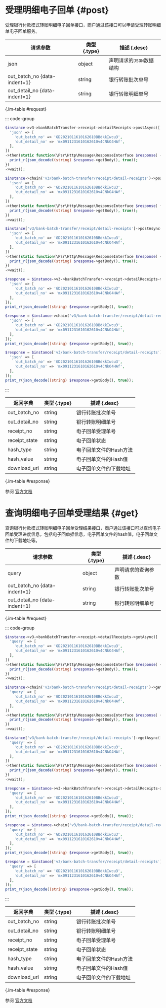 # 受理明细电子回单 {#post}

受理银行付款模式转账明细电子回单接口，商户通过该接口可以申请受理转账明细单电子回单服务。

| 请求参数 | 类型 {.type} | 描述 {.desc}
| --- | --- | ---
| json | object | 声明请求的`JSON`数据结构
| out_batch_no {data-indent=1} | string | 银行转账批次单号
| out_detail_no {data-indent=1} | string | 银行转账明细单号

{.im-table #request}

::: code-group

```php [异步纯链式]
$instance->v3->bankBatchTransfer->receipt->detailReceipts->postAsync([
  'json' => [
    'out_batch_no' => 'GD2021011610162610BBdkkIwcu3',
    'out_detail_no' => 'mx0911231610162610v4CNkO4HAf',
  ],
])
->then(static function(\Psr\Http\Message\ResponseInterface $response) {
  print_r(json_decode((string) $response->getBody(), true));
})
->wait();
```

```php [异步声明式]
$instance->chain('v3/bank-batch-transfer/receipt/detail-receipts')->postAsync([
  'json' => [
    'out_batch_no' => 'GD2021011610162610BBdkkIwcu3',
    'out_detail_no' => 'mx0911231610162610v4CNkO4HAf',
  ],
])
->then(static function(\Psr\Http\Message\ResponseInterface $response) {
  print_r(json_decode((string) $response->getBody(), true));
})
->wait();
```

```php [异步属性式]
$instance['v3/bank-batch-transfer/receipt/detail-receipts']->postAsync([
  'json' => [
    'out_batch_no' => 'GD2021011610162610BBdkkIwcu3',
    'out_detail_no' => 'mx0911231610162610v4CNkO4HAf',
  ],
])
->then(static function(\Psr\Http\Message\ResponseInterface $response) {
  print_r(json_decode((string) $response->getBody(), true));
})
->wait();
```

```php [同步纯链式]
$response = $instance->v3->bankBatchTransfer->receipt->detailReceipts->post([
  'json' => [
    'out_batch_no' => 'GD2021011610162610BBdkkIwcu3',
    'out_detail_no' => 'mx0911231610162610v4CNkO4HAf',
  ],
]);
print_r(json_decode((string) $response->getBody(), true));
```

```php [同步声明式]
$response = $instance->chain('v3/bank-batch-transfer/receipt/detail-receipts')->post([
  'json' => [
    'out_batch_no' => 'GD2021011610162610BBdkkIwcu3',
    'out_detail_no' => 'mx0911231610162610v4CNkO4HAf',
  ],
]);
print_r(json_decode((string) $response->getBody(), true));
```

```php [同步属性式]
$response = $instance['v3/bank-batch-transfer/receipt/detail-receipts']->post([
  'json' => [
    'out_batch_no' => 'GD2021011610162610BBdkkIwcu3',
    'out_detail_no' => 'mx0911231610162610v4CNkO4HAf',
  ],
]);
print_r(json_decode((string) $response->getBody(), true));
```

:::

| 返回字典 | 类型 {.type} | 描述 {.desc}
| --- | --- | ---
| out_batch_no | string | 银行转账批次单号
| out_detail_no | string | 银行转账明细单号
| receipt_no | string | 电子回单受理单号
| receipt_state | string | 电子回单状态
| hash_type | string | 电子回单文件的Hash方法
| hash_value | string | 电子回单文件的Hash值
| download_url | string | 电子回单文件的下载地址

{.im-table #response}

参阅 [官方文档](https://pay.weixin.qq.com/wiki/doc/apiv3_partner/Offline/apis/chapter4_2_8.shtml)

# 查询明细电子回单受理结果 {#get}

查询银行付款模式转账明细电子回单受理结果接口，商户通过该接口可以查询电子回单受理进度信息，包括电子回单据信息，电子回单文件的hash值，电子回单文件的下载地址等。

| 请求参数 | 类型 {.type} | 描述 {.desc}
| --- | --- | ---
| query | object | 声明请求的查询参数
| out_batch_no {data-indent=1} | string | 银行转账批次单号
| out_detail_no {data-indent=1} | string | 银行转账明细单号

{.im-table #request}

::: code-group

```php [异步纯链式]
$instance->v3->bankBatchTransfer->receipt->detailReceipts->getAsync([
  'query' => [
    'out_batch_no' => 'GD2021011610162610BBdkkIwcu3',
    'out_detail_no' => 'mx0911231610162610v4CNkO4HAf',
  ],
])
->then(static function(\Psr\Http\Message\ResponseInterface $response) {
  print_r(json_decode((string) $response->getBody(), true));
})
->wait();
```

```php [异步声明式]
$instance->chain('v3/bank-batch-transfer/receipt/detail-receipts')->getAsync([
  'query' => [
    'out_batch_no' => 'GD2021011610162610BBdkkIwcu3',
    'out_detail_no' => 'mx0911231610162610v4CNkO4HAf',
  ],
])
->then(static function(\Psr\Http\Message\ResponseInterface $response) {
  print_r(json_decode((string) $response->getBody(), true));
})
->wait();
```

```php [异步属性式]
$instance['v3/bank-batch-transfer/receipt/detail-receipts']->getAsync([
  'query' => [
    'out_batch_no' => 'GD2021011610162610BBdkkIwcu3',
    'out_detail_no' => 'mx0911231610162610v4CNkO4HAf',
  ],
])
->then(static function(\Psr\Http\Message\ResponseInterface $response) {
  print_r(json_decode((string) $response->getBody(), true));
})
->wait();
```

```php [同步纯链式]
$response = $instance->v3->bankBatchTransfer->receipt->detailReceipts->get([
  'query' => [
    'out_batch_no' => 'GD2021011610162610BBdkkIwcu3',
    'out_detail_no' => 'mx0911231610162610v4CNkO4HAf',
  ],
]);
print_r(json_decode((string) $response->getBody(), true));
```

```php [同步声明式]
$response = $instance->chain('v3/bank-batch-transfer/receipt/detail-receipts')->get([
  'query' => [
    'out_batch_no' => 'GD2021011610162610BBdkkIwcu3',
    'out_detail_no' => 'mx0911231610162610v4CNkO4HAf',
  ],
]);
print_r(json_decode((string) $response->getBody(), true));
```

```php [同步属性式]
$response = $instance['v3/bank-batch-transfer/receipt/detail-receipts']->get([
  'query' => [
    'out_batch_no' => 'GD2021011610162610BBdkkIwcu3',
    'out_detail_no' => 'mx0911231610162610v4CNkO4HAf',
  ],
]);
print_r(json_decode((string) $response->getBody(), true));
```

:::

| 返回字典 | 类型 {.type} | 描述 {.desc}
| --- | --- | ---
| out_batch_no | string | 银行转账批次单号
| out_detail_no | string | 银行转账明细单号
| receipt_no | string | 电子回单受理单号
| receipt_state | string | 电子回单状态
| hash_type | string | 电子回单文件的Hash方法
| hash_value | string | 电子回单文件的Hash值
| download_url | string | 电子回单文件的下载地址

{.im-table #response}

参阅 [官方文档](https://pay.weixin.qq.com/wiki/doc/apiv3_partner/Offline/apis/chapter4_2_9.shtml)
